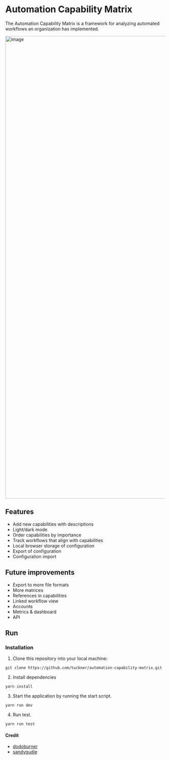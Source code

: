 # Automation Capability Matrix

The Automation Capability Matrix is a framework for analyzing automated workflows an organization has implemented.

<img width="1457" alt="image" src="https://github.com/tuckner/automation-capability-matrix/assets/8551704/e4123a21-8de0-4f7a-bb33-50d9cd84922e">


## Features
- Add new capabilities with descriptions
- Light/dark mode
- Order capabilities by importance
- Track workflows that align with capabilities
- Local browser storage of configuration
- Export of configuration
- Configuration import

## Future improvements

- Export to more file formats
- More matrices
- References in capabilities
- Linked workflow view
- Accounts
- Metrics & dashboard
- API

## Run

### Installation
1. Clone this repository into your local machine:
```
git clone https://github.com/tuckner/automation-capability-matrix.git
```
2. Install dependencies 
```
yarn install
```
3. Start the application by running the start script.
```
yarn run dev
```
4. Run test.
```
yarn run test
```

#### Credit

- [dodoburner](https://github.com/dodoburner/kanban-task-management-web-app)
- [sandygudie](https://github.com/sandygudie/Kanban-App)
